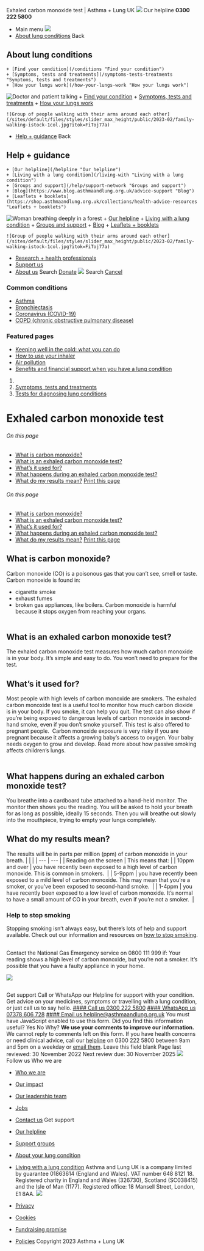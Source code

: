 
Exhaled carbon monoxide test | Asthma + Lung UK
 [![](/themes/custom/asthma-lung-uk/images/aluk-logo.png)](/ "Homepage")
 Our helpline **0300 222 5800**
* Main menu
![](/wingsuit/asthma-lung-uk/images/aluk-logo.png)
* [About lung conditions](#about "About lung conditions")
 Back
 
## About lung conditions
	+ [Find your condition](/conditions "Find your condition")
	+ [Symptoms, tests and treatments](/symptoms-tests-treatments "Symptoms, tests and treatments")
	+ [How your lungs work](/how-your-lungs-work "How your lungs work")
![Doctor and patient talking](/sites/default/files/styles/slider_max_height/public/2023-02/119589.jpg?itok=IfMKqhqJ)
	+ [Find your condition](/conditions)
	+ [Symptoms, tests and treatments](/symptoms-tests-treatments)
	+ [How your lungs work](/how-your-lungs-work)
	
	
	![Group of people walking with their arms around each other](/sites/default/files/styles/slider_max_height/public/2023-02/family-walking-istock-1col.jpg?itok=FiToj77a)
* [Help + guidance](#get-support "Help + guidance")
 Back
 
## Help + guidance
	+ [Our helpline](/helpline "Our helpline")
	+ [Living with a lung condition](/living-with "Living with a lung condition")
	+ [Groups and support](/help/support-network "Groups and support")
	+ [Blog](https://www.blog.asthmaandlung.org.uk/advice-support "Blog")
	+ [Leaflets + booklets](https://shop.asthmaandlung.org.uk/collections/health-advice-resources "Leaflets + booklets")
![Woman breathing deeply in a forest](/sites/default/files/styles/slider_max_height/public/2023-02/A%2BLUK%20Generic73.jpg?itok=IY-jWei3)
	+ [Our helpline](/helpline)
	+ [Living with a lung condition](/living-with)
	+ [Groups and support](/help/support-network)
	+ [Blog](https://www.blog.asthmaandlung.org.uk/advice-support)
	+ [Leaflets + booklets](https://shop.asthmaandlung.org.uk/collections/health-advice-resources "Leaflets and booklets about lung conditions")
	
	
	![Group of people walking with their arms around each other](/sites/default/files/styles/slider_max_height/public/2023-02/family-walking-istock-1col.jpg?itok=FiToj77a)
* [Research + health professionals](/research-health-professionals "Research + health professionals")
* [Support us](/support-us "Support us")
* [About us](/about-us "About us")
Search
[Donate](https://action.asthmaandlung.org.uk/page/99720/donate/1?ea_tracking_id=General_WebsiteALUK_Header_Regular "Donate") 
 [![](/themes/custom/asthma-lung-uk/images/aluk-logo.png)](/ "Homepage")
Search
[Cancel](#)
### Common conditions
* [Asthma](/conditions/asthma)
* [Bronchiectasis](/conditions/bronchiectasis)
* [Coronavirus (COVID-19)](/conditions/coronavirus)
* [COPD (chronic obstructive pulmonary disease)](/conditions/copd-chronic-obstructive-pulmonary-disease)
### Featured pages
* [Keeping well in the cold: what you can do](/living-with/cold-weather)
* [How to use your inhaler](/living-with/inhaler-videos)
* [Air pollution](/living-with/air-pollution)
* [Benefits and financial support when you have a lung condition](/living-with/benefits)
1. 
3. [Symptoms, tests and treatments](/symptoms-tests-treatments)
5. [Tests for diagnosing lung conditions](/symptoms-tests-treatments/tests)
# Exhaled carbon monoxide test
###### On this page
* [What is carbon monoxide?](#what-is-carbon-monoxide)
* [What is an exhaled carbon monoxide test?](#what-is-an-exhaled-carbon-monoxide-test)
* [What’s it used for?](#what’s-it-used-for)
* [What happens during an exhaled carbon monoxide test?](#what-happens-during-an-exhaled-carbon-monoxide-test)
* [What do my results mean?](#what-do-my-results-mean-)
[Print this page](javascript:window.print();) 
###### On this page
* [What is carbon monoxide?](#what-is-carbon-monoxide)
* [What is an exhaled carbon monoxide test?](#what-is-an-exhaled-carbon-monoxide-test)
* [What’s it used for?](#what’s-it-used-for)
* [What happens during an exhaled carbon monoxide test?](#what-happens-during-an-exhaled-carbon-monoxide-test)
* [What do my results mean?](#what-do-my-results-mean-)
[Print this page](javascript:window.print();) 
## What is carbon monoxide?
Carbon monoxide (CO) is a poisonous gas that you can’t see, smell or taste.
Carbon monoxide is found in:
* cigarette smoke
* exhaust fumes
* broken gas appliances, like boilers.
Carbon monoxide is harmful because it stops oxygen from reaching your organs.  
 
## What is an exhaled carbon monoxide test?
The exhaled carbon monoxide test measures how much carbon monoxide is in your body.
It’s simple and easy to do. You won’t need to prepare for the test. 
## What’s it used for?
Most people with high levels of carbon monoxide are smokers. The exhaled carbon monoxide test is a useful tool to monitor how much carbon dioxide is in your body. If you smoke, it can help you quit. The test can also show if you’re being exposed to dangerous levels of carbon monoxide in second-hand smoke, even if you don’t smoke yourself.
This test is also offered to pregnant people.  Carbon monoxide exposure is very risky if you are pregnant because it affects a growing baby’s access to oxygen. Your baby needs oxygen to grow and develop. Read more about how passive smoking affects children’s lungs.  
 
## What happens during an exhaled carbon monoxide test?
You breathe into a cardboard tube attached to a hand-held monitor. The monitor then shows you the reading.
You will be asked to hold your breath for as long as possible, ideally 15 seconds. Then you will breathe out slowly into the mouthpiece, trying to empty your lungs completely.
## What do my results mean?
The results will be in parts per million (ppm) of carbon monoxide in your breath.
|  |  |
| --- | --- |
| Reading on the screen | This means that: |
| 10ppm and over | you have recently been exposed to a high level of carbon monoxide. This is common in smokers.  |
| 5-9ppm | you have recently been exposed to a mild level of carbon monoxide. This may mean that you’re a smoker, or you’ve been exposed to second-hand smoke.  |
| 1-4ppm | you have recently been exposed to a low level of carbon monoxide. It’s normal to have a small amount of CO in your breath, even if you’re not a smoker.  |
### Help to stop smoking
Stopping smoking isn’t always easy, but there’s lots of help and support available. Check out our information and resources on [how to stop smoking](https://www.blf.org.uk/support-for-you/smoking).
## 
 Contact the National Gas Emergency service on 0800 111 999 if:
Your reading shows a high level of carbon monoxide, but you’re not a smoker. It’s possible that you have a faulty appliance in your home. 
 
![](/themes/custom/asthma-lung-uk/images/slash-forward.png)
## 
 Get support
Call or WhatsApp our Helpline for support with your condition. Get advice on your medicines, symptoms or travelling with a lung condition, or just call us to say hello.
[#### Call us
 0300 222 5800](tel:+443002225800)
[#### WhatsApp us
 07378 606 728](https://wa.me/447378606728)
[#### Email us
 helpline@asthmaandlung.org.uk](mailto:helpline@asthmaandlung.org.uk)
You must have JavaScript enabled to use this form.
Did you find this information useful?
Yes
No
Why?
**We use your comments to improve our information.** We cannot reply to comments left on this form. If you have health concerns or need clinical advice, call our [helpline](/helpline) on 0300 222 5800 between 9am and 5pm on a weekday or [email them](/helpline).
Leave this field blank
Page last reviewed: 
30 November 2022
Next review due: 
30 November 2025
 [![](/sites/default/files/2023-01/footer-logo%20%281%29.png)](/ "Homepage")
Follow us
 Who we are
 
* [Who we are](/about-us/who-we-are)
* [Our impact](/about-us/our-impact)
* [Our leadership team](/about-us/our-leadership-team)
* [Jobs](/work-us)
* [Contact us](/about-us/contact-us)
 Get support
 
* [Our helpline](/helpline)
* [Support groups](/help/support-network)
* [About your lung condition](/conditions)
* [Living with a lung condition](/living-with)
Asthma and Lung UK is a company limited by guarantee 01863614 (England and Wales). VAT number 648 8121 18.
Registered charity in England and Wales (326730), Scotland (SC038415) and the Isle of Man (1177). Registered office: 18 Mansell Street, London, E1 8AA.
[![](/sites/default/files/2023-01/reg-logo%20%281%29.png)](https://www.fundraisingregulator.org.uk)
![]()
![]()
* [Privacy](/privacy-policy)
* [Cookies](/cookies-how-we-use-them)
* [Fundraising promise](/fundraising-promise)
* [Policies](/about-us/policies)
 Copyright 2023 Asthma + Lung UK
 

